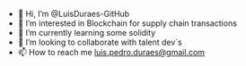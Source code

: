 - 👋 Hi, I’m @LuisDuraes-GitHub
- 👀 I’m interested in Blockchain for supply chain transactions
- 🌱 I’m currently learning some solidity
- 💞️ I’m looking to collaborate with talent dev´s
- 📫 How to reach me luis.pedro.duraes@gmail.com

<!---
LuisDuraes-GitHub/LuisDuraes-GitHub is a ✨ special ✨ repository because its `README.md` (this file) appears on your GitHub profile.
You can click the Preview link to take a look at your changes.
--->
